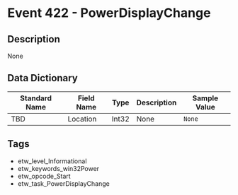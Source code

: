 # Event 422 - PowerDisplayChange

## Description
None

## Data Dictionary
|Standard Name|Field Name|Type|Description|Sample Value|
|---|---|---|---|---|
|TBD|Location|Int32|None|`None`|

## Tags
* etw_level_Informational
* etw_keywords_win32Power
* etw_opcode_Start
* etw_task_PowerDisplayChange